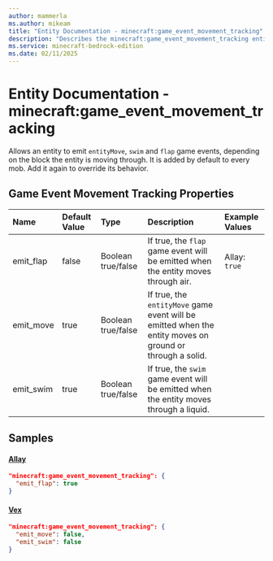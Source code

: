 ```yaml
---
author: mammerla
ms.author: mikeam
title: "Entity Documentation - minecraft:game_event_movement_tracking"
description: "Describes the minecraft:game_event_movement_tracking entity component"
ms.service: minecraft-bedrock-edition
ms.date: 02/11/2025 
---
```


# Entity Documentation - minecraft:game_event_movement_tracking

Allows an entity to emit `entityMove`, `swim` and `flap` game events, depending on the block the entity is moving through. It is added by default to every mob. Add it again to override its behavior.


## Game Event Movement Tracking Properties

|Name       |Default Value |Type |Description |Example Values |
|:----------|:-------------|:----|:-----------|:------------- |
| emit_flap | false | Boolean true/false | If true, the `flap` game event will be emitted when the entity moves through air. | Allay: `true` | 
| emit_move | true | Boolean true/false | If true, the `entityMove` game event will be emitted when the entity moves on ground or through a solid. |  | 
| emit_swim | true | Boolean true/false | If true, the `swim` game event will be emitted when the entity moves through a liquid. |  | 

## Samples

#### [Allay](https://github.com/Mojang/bedrock-samples/tree/preview/behavior_pack/entities/allay.json)


```json
"minecraft:game_event_movement_tracking": {
  "emit_flap": true
}
```

#### [Vex](https://github.com/Mojang/bedrock-samples/tree/preview/behavior_pack/entities/vex.json)


```json
"minecraft:game_event_movement_tracking": {
  "emit_move": false,
  "emit_swim": false
}
```
